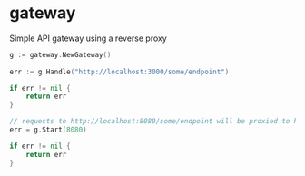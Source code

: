 # gateway
Simple API gateway using a reverse proxy

```go
g := gateway.NewGateway()
    
err := g.Handle("http://localhost:3000/some/endpoint")

if err != nil {
    return err
}

// requests to http://localhost:8080/some/endpoint will be proxied to http://localhost:3000/some/endpoint
err = g.Start(8080)

if err != nil {
    return err
}
```

